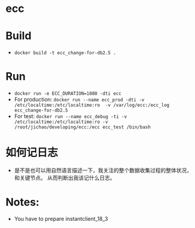# ecc

# Build
* `docker build -t ecc_change-for-db2.5 .`
# Run
* `docker run -e ECC_DURATION=1800 -dti ecc`
* For production: `docker run --name ecc_prod -dti -v /etc/localtime:/etc/localtime:ro  -v /var/log/ecc:/ecc_log ecc_change-for-db2.5`
* For test: `docker run --name ecc_debug -ti -v /etc/localtime:/etc/localtime:ro -v /root/jichao/developing/ecc:/ecc ecc_test /bin/bash`

# 如何记日志
* 是不是也可以用自然语言描述一下，我关注的整个数据收集过程的整体状况，和关键节点。 从而判断出我该记什么日志。


# Notes:
* You have to prepare instantclient\_18\_3

